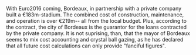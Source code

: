 With Euro2016 coming, Bordeaux, in partnership with a private company built a €183m-stadium. The combined cost of construction, maintenance, and operation is over €219m-- all from the local budget. Plus, according to the contract, the city of Bordeaux is the guarantor for the loans contracted by the private company.
It is not suprising, than, that the mayor of Bordeaux seems to mix cost accounting and crystal ball gazing, as he has declared that all future cost calculations can only provide "fanciful figures".